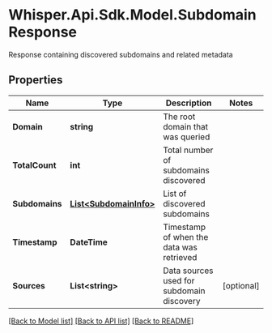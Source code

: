 # Whisper.Api.Sdk.Model.SubdomainResponse
Response containing discovered subdomains and related metadata

## Properties

Name | Type | Description | Notes
------------ | ------------- | ------------- | -------------
**Domain** | **string** | The root domain that was queried | 
**TotalCount** | **int** | Total number of subdomains discovered | 
**Subdomains** | [**List&lt;SubdomainInfo&gt;**](SubdomainInfo.md) | List of discovered subdomains | 
**Timestamp** | **DateTime** | Timestamp of when the data was retrieved | 
**Sources** | **List&lt;string&gt;** | Data sources used for subdomain discovery | [optional] 

[[Back to Model list]](../../README.md#documentation-for-models) [[Back to API list]](../../README.md#documentation-for-api-endpoints) [[Back to README]](../../README.md)

